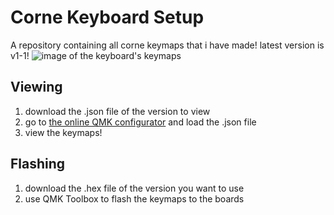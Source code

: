# Corne Keyboard Setup

A repository containing all corne keymaps that i have made! latest version is v1-1!
![image of the keyboard's keymaps](https://github.com/user-attachments/assets/e396b43e-4ecf-4153-8140-ad0a587c97aa)


## Viewing
1) download the .json file of the version to view
2) go to [the online QMK configurator](https://config.qmk.fm/#/crkbd/rev1/LAYOUT_split_3x6_3) and load the .json file
3) view the keymaps!

## Flashing 
1) download the .hex file of the version you want to use
2) use QMK Toolbox to flash the keymaps to the boards

